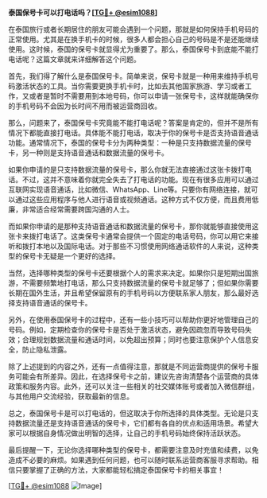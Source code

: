 **泰国保号卡可以打电话吗？[[TG💪+ @esim1088](https://t.me/s/esim1088)]**

在泰国旅行或者长期居住的朋友可能会遇到一个问题，那就是如何保持手机号码的正常使用。尤其是在换手机卡的时候，很多人都会担心自己的号码是不是还能继续使用。这时候，泰国的保号卡就显得尤为重要了。那么，泰国保号卡到底能不能打电话呢？这篇文章就来详细解答这个问题。

首先，我们得了解什么是泰国保号卡。简单来说，保号卡就是一种用来维持手机号码激活状态的工具。当你需要更换手机卡时，比如去其他国家旅游、学习或者工作，又或者是暂时不需要用到本地号码，你可以申请一张保号卡，这样就能确保你的手机号码不会因为长时间不用而被运营商回收。

那么，问题来了，泰国保号卡究竟能不能打电话呢？答案是肯定的，但并不是所有情况下都能直接打电话。具体能不能打电话，取决于你的保号卡是否支持语音通话功能。通常情况下，泰国的保号卡分为两种类型：一种是只支持数据流量的保号卡，另一种则是支持语音通话和数据流量的保号卡。

如果你申请的是只支持数据流量的保号卡，那么你就无法直接通过这张卡拨打电话。不过，这并不意味着你就完全失去了打电话的功能。现在有很多应用可以通过互联网实现语音通话，比如微信、WhatsApp、Line等。只要你有网络连接，就可以通过这些应用程序与他人进行语音或视频通话。这种方式不仅方便，而且费用低廉，非常适合经常需要跨国沟通的人士。

而如果你申请的是那种支持语音通话和数据流量的保号卡，那你就能够直接使用这张卡来拨打电话了。这类保号卡通常会提供一个固定的电话号码，你可以用它来接听和拨打本地以及国际电话。对于那些不习惯使用网络通话软件的人来说，这种类型的保号卡无疑是一个更好的选择。

当然，选择哪种类型的保号卡还要根据个人的需求来决定。如果你只是短期出国旅游，不需要频繁地打电话，那么只支持数据流量的保号卡就足够了；但如果你需要长期在国外生活，并且希望保留原有的手机号码以方便联系家人朋友，那么最好选择支持语音通话的保号卡。

另外，在使用泰国保号卡的过程中，还有一些小技巧可以帮助你更好地管理自己的号码。例如，定期检查你的保号卡是否处于激活状态，避免因疏忽而导致号码失效；合理规划数据流量和通话时间，以免超出预算；同时也要注意保护个人信息安全，防止隐私泄露。

除了上述提到的内容之外，还有一点值得注意，那就是不同运营商提供的保号卡服务可能会有所差异。因此，在选择保号卡之前，建议先咨询清楚各个运营商的具体政策和服务内容。此外，还可以关注一些相关的社交媒体账号或者加入微信群组，与其他用户交流经验，获取最新的信息。

总之，泰国保号卡是可以打电话的，但这取决于你所选择的具体类型。无论是只支持数据流量还是支持语音通话的保号卡，它们都有各自的优点和适用场景。希望大家可以根据自身情况做出明智的选择，让自己的手机号码始终保持活跃状态。

最后提醒一下，无论你选择哪种类型的保号卡，都需要注意及时充值和续费，以免造成不必要的麻烦。如果遇到任何问题，也可以随时联系运营商客服寻求帮助。相信只要掌握了正确的方法，大家都能轻松搞定泰国保号卡的相关事宜！

[[TG💪+ @esim1088](https://t.me/s/esim1088) ![Image](https://i.postimg.cc/4NQfJmqS/Snipaste-2025-05-13-00-14-12.png)]